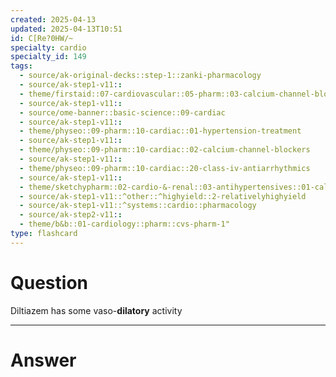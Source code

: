```yaml
---
created: 2025-04-13
updated: 2025-04-13T10:51
id: C[Re?0HW/~
specialty: cardio
specialty_id: 149
tags:
  - source/ak-original-decks::step-1::zanki-pharmacology
  - source/ak-step1-v11::
  - theme/firstaid::07-cardiovascular::05-pharm::03-calcium-channel-blockers
  - source/ak-step1-v11::
  - source/ome-banner::basic-science::09-cardiac
  - source/ak-step1-v11::
  - theme/physeo::09-pharm::10-cardiac::01-hypertension-treatment
  - source/ak-step1-v11::
  - theme/physeo::09-pharm::10-cardiac::02-calcium-channel-blockers
  - source/ak-step1-v11::
  - theme/physeo::09-pharm::10-cardiac::20-class-iv-antiarrhythmics
  - source/ak-step1-v11::
  - theme/sketchypharm::02-cardio-&-renal::03-antihypertensives::01-calcium-channel-blockers
  - source/ak-step1-v11::^other::^highyield::2-relativelyhighyield
  - source/ak-step1-v11::^systems::cardio::pharmacology
  - source/ak-step2-v11::
  - theme/b&b::01-cardiology::pharm::cvs-pharm-1"
type: flashcard
---
```


# Question
Diltiazem has some vaso-**dilatory** activity

---

# Answer
